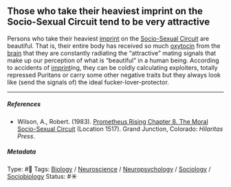 ## Those who take their heaviest imprint on the Socio-Sexual Circuit tend to be very attractive

Persons who take their heaviest [imprint](Imprint.md) on the [Socio-Sexual Circuit](Socio-Sexual%20Circuit.md) are beautiful. That is, their entire body has received so much [oxytocin](Oxytocin.md) from the [brain](Brain.md) that they are constantly radiating the “attractive” mating signals that make up our perception of what is “beautiful” in a human being. According to accidents of [imprint](Imprint.md)ing, they can be coldly calculating exploiters, totally repressed Puritans or carry some other negative traits but they always look like (send the signals of) the ideal fucker-lover-protector.

---

##### References

* Wilson, A., Robert. (1983). [Prometheus Rising Chapter 8. The Moral Socio-Sexual Circuit](Prometheus%20Rising%20Chapter%208.%20The%20Moral%20Socio-Sexual%20Circuit.md) (Location 1517). Grand Junction, Colorado: *Hilaritas Press*.

##### Metadata

Type: #🔴 
Tags: [Biology]() / [Neuroscience](Neuroscience.md) / [Neuropsychology](Neuropsychology.md) / [Sociology](Sociology.md) / [Sociobiology]()
Status: #☀️ 
